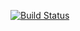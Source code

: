 [![Build Status](https://travis-ci.com/xaque208/netconfig.svg?branch=master)](https://travis-ci.com/xaque208/netconfig)
